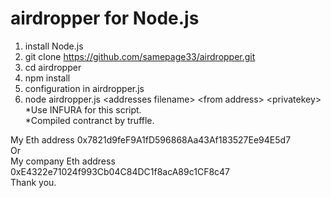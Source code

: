 # airdropper for Node.js
1. install Node.js
2. git clone https://github.com/samepage33/airdropper.git
3. cd airdropper
4. npm install
5. configuration in airdropper.js
6. node airdropper.js \<addresses filename\> \<from address\> \<privatekey\><br />
*Use INFURA for this script.<br />
*Compiled contranct by truffle.<br />

My Eth address 0x7821d9feF9A1fD596868Aa43Af183527Ee94E5d7<br />
Or<br />
My company Eth address 0xE4322e71024f993Cb04C84DC1f8acA89c1CF8c47<br />
Thank you.
